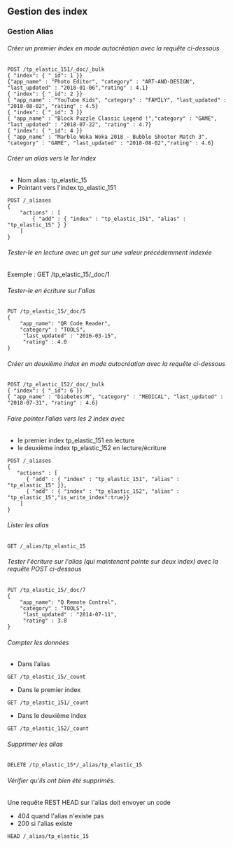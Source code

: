 ## Gestion des index
### Gestion Alias


###### Créer un premier index en mode autocréation avec la requête ci-dessous
```shell
POST /tp_elastic_151/_doc/_bulk
{ "index": { "_id": 1 }}
{"app_name" : "Photo Editor", "category" : "ART-AND-DESIGN", "last_updated" : "2018-01-06","rating" : 4.1}
{ "index": { "_id": 2 }}
{ "app_name" : "YouTube Kids", "category" : "FAMILY", "last_updated" : "2018-08-02", "rating" : 4.5}
{ "index": { "_id": 3 }}      
{ "app_name" : "Block Puzzle Classic Legend !","category" : "GAME", "last_updated" : "2018-07-22", "rating" : 4.7}
{ "index": { "_id": 4 }}      
{ "app_name" : "Marble Woka Woka 2018 - Bubble Shooter Match 3", "category" : "GAME", "last_updated" : "2018-08-02","rating" : 4.6}
```    

###### Créer un alias vers le 1er index
* Nom alias : tp_elastic_15
* Pointant vers l'index tp_elastic_151 
```shell
POST /_aliases
{
    "actions" : [
        { "add" : { "index" : "tp_elastic_151", "alias" : "tp_elastic_15" } }
    ]
}
```

###### Tester-le en lecture avec un get sur une valeur précédemment indexée
Exemple : GET /tp_elastic_15/_doc/1

###### Tester-le en écriture sur l'alias
```shell
PUT /tp_elastic_15/_doc/5
{
    "app_name": "QR Code Reader",
    "category" : "TOOLS",
     "last_updated" : "2016-03-15",
     "rating" : 4.0
}
```

###### Créer un deuxième index en mode autocréation avec la requête ci-dessous
```shell
POST /tp_elastic_152/_doc/_bulk
{ "index": { "_id": 6 }}      
{ "app_name" : "Diabetes:M", "category" : "MEDICAL", "last_updated" : "2018-07-31", "rating" : 4.6}      
```

###### Faire pointer l’alias vers les 2 index avec
* le premier index tp_elastic_151 en lecture
* le deuxième index tp_elastic_152 en lecture/écriture

```shell
POST /_aliases
{
   "actions" : [
      { "add" : { "index" : "tp_elastic_151", "alias" : "tp_elastic_15" }},     
      { "add" : { "index" : "tp_elastic_152", "alias" : "tp_elastic_15","is_write_index":true}}
    ]
}
```

###### Lister les alias
```shell
GET /_alias/tp_elastic_15
```

###### Tester l'écriture sur l'alias (qui maintenant pointe sur deux index) avec la requête POST ci-dessous
```shell
PUT /tp_elastic_15/_doc/7
{
    "app_name": "Q Remote Control",
    "category" : "TOOLS",
     "last_updated" : "2014-07-11",
     "rating" : 3.8
}
```

###### Compter les données
* Dans l’alias
```shell
GET /tp_elastic_15/_count
```

* Dans le premier index
```shell
GET /tp_elastic_151/_count
```

* Dans le deuxième index
```shell
GET /tp_elastic_152/_count
```

###### Supprimer les alias
```shell
DELETE /tp_elastic_15*/_alias/tp_elastic_15
```

###### Vérifier qu’ils ont bien été supprimés. 
Une requête REST HEAD sur l'alias doit envoyer un code 
* 404 quand l'alias n'existe pas
* 200 si l'alias existe
```shell
HEAD /_alias/tp_elastic_15
```
